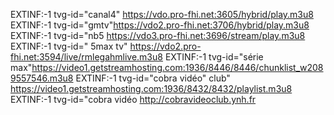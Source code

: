 EXTINF:-1 tvg-id="canal4" https://vdo.pro-fhi.net:3605/hybrid/play.m3u8 EXTINF:-1 tvg-id="gmtv"https://vdo2.pro-fhi.net:3706/hybrid/play.m3u8 EXTINF:-1 tvg-id="nb5 https://vdo3.pro-fhi.net:3696/stream/play.m3u8 EXTINF:-1 tvg-id=" 5max tv" https://vdo2.pro-fhi.net:3594/live/rmlegahmlive.m3u8 EXTINF:-1 tvg-id="série max"https://video1.getstreamhosting.com:1936/8446/8446/chunklist_w2089557546.m3u8 EXTINF:-1 tvg-id="cobra vidéo" club" https://video1.getstreamhosting.com:1936/8432/8432/playlist.m3u8 EXTINF:-1 tvg-id="cobra vidéo http://cobravideoclub.ynh.fr
